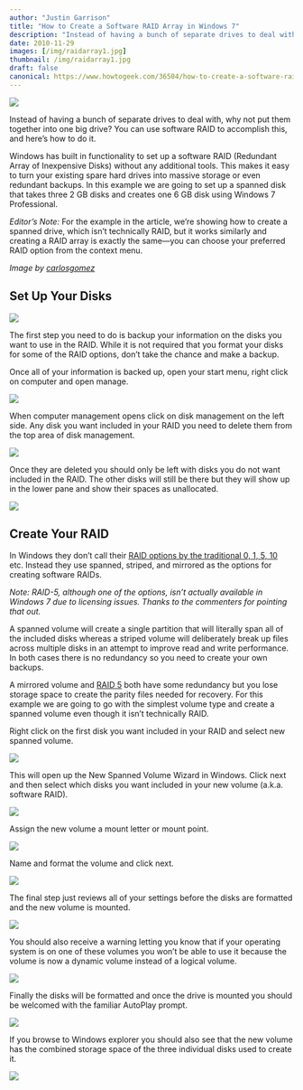 ```yaml
---
author: "Justin Garrison"
title: "How to Create a Software RAID Array in Windows 7"
description: "Instead of having a bunch of separate drives to deal with, why not"
date: 2010-11-29
images: [/img/raidarray1.jpg]
thumbnail: /img/raidarray1.jpg
draft: false
canonical: https://www.howtogeek.com/36504/how-to-create-a-software-raid-array-in-windows-7/
---
```


![](https://www.howtogeek.com/wp-content/uploads/2010/11/raidarray1.jpg)

Instead of having a bunch of separate drives to deal with, why not put them together into one big drive? You can use software RAID to accomplish this, and here’s how to do it.

Windows has built in functionality to set up a software RAID (Redundant Array of Inexpensive Disks) without any additional tools. This makes it easy to turn your existing spare hard drives into massive storage or even redundant backups. In this example we are going to set up a spanned disk that takes three 2 GB disks and creates one 6 GB disk using Windows 7 Professional.

_Editor’s Note:_ For the example in the article, we’re showing how to create a spanned drive, which isn’t technically RAID, but it works similarly and creating a RAID array is exactly the same—you can choose your preferred RAID option from the context menu.

_Image by [carlosgomez](https://www.flickr.com/photos/inknoise/3437544798/in/photostream/)_

## Set Up Your Disks

![](https://www.howtogeek.com/wp-content/uploads/2010/11/explorer-1.png)

The first step you need to do is backup your information on the disks you want to use in the RAID. While it is not required that you format your disks for some of the RAID options, don’t take the chance and make a backup.

Once all of your information is backed up, open your start menu, right click on computer and open manage.

![](https://www.howtogeek.com/wp-content/uploads/2010/11/manage1.png)

When computer management opens click on disk management on the left side. Any disk you want included in your RAID you need to delete them from the top area of disk management.

![](https://www.howtogeek.com/wp-content/uploads/2010/11/disk-mgmt-delete.png)

Once they are deleted you should only be left with disks you do not want included in the RAID. The other disks will still be there but they will show up in the lower pane and show their spaces as unallocated.

![](https://www.howtogeek.com/wp-content/uploads/2010/11/disk-mgmt-c.png)

## Create Your RAID

In Windows they don’t call their [RAID options by the traditional 0, 1, 5, 10](https://www.howtogeek.com/devops/which-type-of-raid-should-you-use-for-your-servers/) etc. Instead they use spanned, striped, and mirrored as the options for creating software RAIDs.

_Note: RAID-5, although one of the options, isn’t actually available in Windows 7 due to licensing issues. Thanks to the commenters for pointing that out._

A spanned volume will create a single partition that will literally span all of the included disks whereas a striped volume will deliberately break up files across multiple disks in an attempt to improve read and write performance. In both cases there is no redundancy so you need to create your own backups.

A mirrored volume and [RAID 5](https://www.howtogeek.com/devops/which-type-of-raid-should-you-use-for-your-servers/) both have some redundancy but you lose storage space to create the parity files needed for recovery. For this example we are going to go with the simplest volume type and create a spanned volume even though it isn’t technically RAID.

Right click on the first disk you want included in your RAID and select new spanned volume.

![](https://www.howtogeek.com/wp-content/uploads/2010/11/disk-mgmt-11.png)

This will open up the New Spanned Volume Wizard in Windows. Click next and then select which disks you want included in your new volume (a.k.a. software RAID).

![](https://www.howtogeek.com/wp-content/uploads/2010/11/raid-1.png)

Assign the new volume a mount letter or mount point.

![](https://www.howtogeek.com/wp-content/uploads/2010/11/raid-2.png)

Name and format the volume and click next.

![](https://www.howtogeek.com/wp-content/uploads/2010/11/raid-3.png)

The final step just reviews all of your settings before the disks are formatted and the new volume is mounted.

![](https://www.howtogeek.com/wp-content/uploads/2010/11/raid-4.png)

You should also receive a warning letting you know that if your operating system is on one of these volumes you won’t be able to use it because the volume is now a dynamic volume instead of a logical volume.

![](https://www.howtogeek.com/wp-content/uploads/2010/11/raid-5.png)

Finally the disks will be formatted and once the drive is mounted you should be welcomed with the familiar AutoPlay prompt.

![](https://www.howtogeek.com/wp-content/uploads/2010/11/raid-6.png)

If you browse to Windows explorer you should also see that the new volume has the combined storage space of the three individual disks used to create it.

![](https://www.howtogeek.com/wp-content/uploads/2010/11/explorer-2.png)
